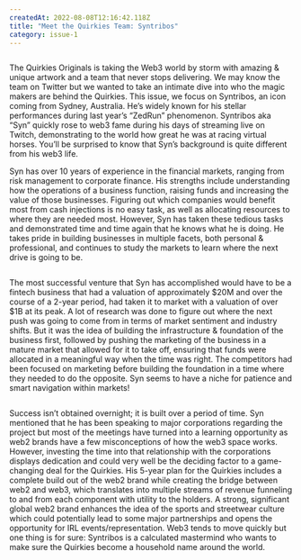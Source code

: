 ```yaml
---
createdAt: 2022-08-08T12:16:42.118Z
title: "Meet the Quirkies Team: Syntribos"
category: issue-1
---
```

<img src="/img/img_4994.png" alt="" title="Syntribos at NFT NYC, June 2022" class="wrap right size_md vertical"/>

The Quirkies Originals is taking the Web3 world by storm with amazing & unique artwork and a team that never stops delivering. We may know the team on Twitter but we wanted to take an intimate dive into who the magic makers are behind the Quirkies. This issue, we focus on Syntribos, an icon coming from Sydney, Australia. He’s widely known for his stellar performances during last year’s “ZedRun” phenomenon. Syntribos aka “Syn” quickly rose to web3 fame during his days of streaming live on Twitch, demonstrating to the world how great he was at racing virtual horses. You’ll be surprised to know that Syn’s background is quite different from his web3 life.

Syn has over 10 years of experience in the financial markets, ranging from risk management to corporate finance. His strengths include understanding how the operations of a business function, raising funds and increasing the value of those businesses. Figuring out which companies would benefit most from cash injections is no easy task, as well as allocating resources to where they are needed most. However, Syn has taken these tedious tasks and demonstrated time and time again that he knows what he is doing. He takes pride in building businesses in multiple facets, both personal & professional, and continues to study the markets to learn where the next drive is going to be. 

<img src="/img/img_4929.jpeg" alt="" title="Syntribos talking to holders, NFT NYC June 2022" class="wrap left size_md horizontal"/>

The most successful venture that Syn has accomplished would have to be a fintech business that had a valuation of approximately $20M and over the course of a 2-year period, had taken it to market with a valuation of over $1B at its peak. A lot of research was done to figure out where the next push was going to come from in terms of market sentiment and industry shifts. But it was the idea of building the infrastructure & foundation of the business first, followed by pushing the marketing of the business in a mature market that allowed for it to take off, ensuring that funds were allocated in a meaningful way when the time was right. The competitors had been focused on marketing before building the foundation in a time where they needed to do the opposite. Syn seems to have a niche for patience and smart navigation within markets!

<img src="/img/syn-pfp.png" alt="" title="" class="wrap right size_md vertical"/>

Success isn’t obtained overnight; it is built over a period of time. Syn mentioned that he has been speaking to major corporations regarding the project but most of the meetings have turned into a learning opportunity as web2 brands have a few misconceptions of how the web3 space works. However, investing the time into that relationship with the corporations displays dedication and could very well be the deciding factor to a game-changing deal for the Quirkies. His 5-year plan for the Quirkies includes a complete build out of the web2 brand while creating the bridge between web2 and web3, which translates into multiple streams of revenue funneling to and from each component with utility to the holders. A strong, significant global web2 brand enhances the idea of the sports and streetwear culture which could potentially lead to some major partnerships and opens the opportunity for IRL events/representation. Web3 tends to move quickly but one thing is for sure: Syntribos is a calculated mastermind who wants to make sure the Quirkies become a household name around the world.